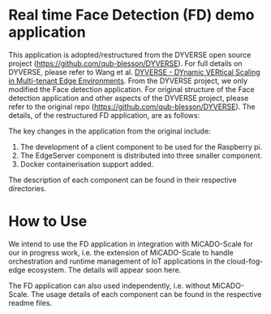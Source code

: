 # Real time Face Detection (FD) demo application
This application is adopted/restructured from the DYVERSE open source project (https://github.com/qub-blesson/DYVERSE). For full details on DYVERSE, please refer to Wang et al. [DYVERSE - DYnamic VERtical Scaling in Multi-tenant Edge Environments](https://arxiv.org/pdf/1810.04608.pdf). From the DYVERSE project, we only modified the Face detection application.  For original structure of the Face detection application and other aspects of the DYVERSE project, please refer to the original repo (https://github.com/qub-blesson/DYVERSE). The details, of the restructured FD application, are as follows:

The key changes in the application from the original include:
1. The development of a client component to be used for the Raspberry pi.
2. The EdgeServer component is distributed into three smaller component.
3. Docker containerisation support added.

The description of each component can be found in their respective directories.

# How to Use
We intend to use the FD application in integration with MiCADO-Scale for our in progress work, i.e. the extension of MiCADO-Scale to handle orchestration and runtime management of IoT applications in the cloud-fog-edge ecosystem. The details will appear soon here.  

The FD application can also used independently, i.e. without MiCADO-Scale. The usage details of each component can be found in the respective readme files. 
